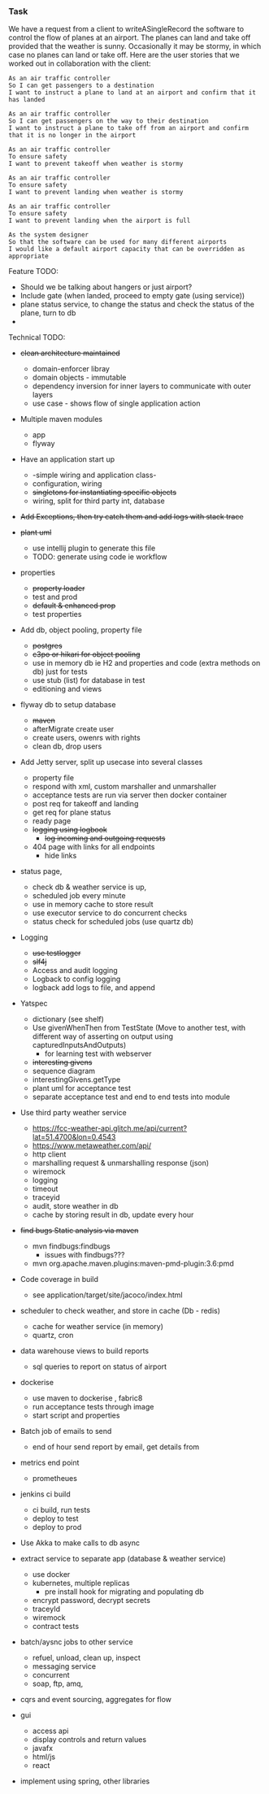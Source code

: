 ### Task


We have a request from a client to writeASingleRecord the software to control the flow of planes at an airport. The planes can land and take off provided that the weather is sunny. Occasionally it may be stormy, in which case no planes can land or take off. Here are the user stories that we worked out in collaboration with the client:


```
As an air traffic controller
So I can get passengers to a destination
I want to instruct a plane to land at an airport and confirm that it has landed

As an air traffic controller
So I can get passengers on the way to their destination
I want to instruct a plane to take off from an airport and confirm that it is no longer in the airport

As an air traffic controller
To ensure safety
I want to prevent takeoff when weather is stormy

As an air traffic controller
To ensure safety
I want to prevent landing when weather is stormy

As an air traffic controller
To ensure safety
I want to prevent landing when the airport is full

As the system designer
So that the software can be used for many different airports
I would like a default airport capacity that can be overridden as appropriate
```


Feature TODO:

- Should we be talking about hangers or just airport?
- Include gate (when landed, proceed to empty gate (using service))
- plane status service, to change the status and check the status of the plane, turn to db
-


Technical TODO:

- ~~clean architecture maintained~~
    - domain-enforcer libray
    - domain objects - immutable
    - dependency inversion for inner layers to communicate with outer layers
    - use case - shows flow of single application action

- Multiple maven modules
    - app
    - flyway

- Have an application start up
    - -simple wiring and application class-
    - configuration, wiring
    - ~~singletons for instantiating specific objects~~
    - wiring, split for third party int, database

- ~~Add Exceptions, then try catch them and add logs with stack trace~~

- ~~plant uml~~
    - use intellij plugin to generate this file
    - TODO: generate using code ie workflow

- properties
    - ~~property loader~~
    - test and prod
    - ~~default & enhanced prop~~
    - test properties

- Add db, object pooling, property file
    - ~~postgres~~
    - ~~c3po or hikari for object pooling~~
    - use in memory db ie H2 and properties and code (extra methods on db) just for tests
    - use stub (list) for database in test
    - editioning and views

- flyway db to setup database
    - ~~maven~~
    - afterMigrate create user
    - create users, owenrs with rights
    - clean db, drop users

- Add Jetty server, split up usecase into several classes
    - property file
    - respond with xml, custom marshaller and unmarshaller
    - acceptance tests are run via server then docker container
    - post req for takeoff and landing
    - get req for plane status
    - ready page
    - ~~logging using logbook~~
        - ~~log incoming and outgoing requests~~
    - 404 page with links for all endpoints
        - hide links

- status page,
    - check db & weather service is up,
    - scheduled job every minute
    - use in memory cache to store result
    - use executor service to do concurrent checks
    - status check for scheduled jobs (use quartz db)

- Logging
    - ~~use testlogger~~
    - ~~slf4j~~
    - Access and audit logging
    - Logback to config logging
    - logback add logs to file, and append

- Yatspec
    - dictionary (see shelf)
    - Use givenWhenThen from TestState (Move to another test, with different way of asserting on output using capturedInputsAndOutputs)
        - for learning test with webserver
    - ~~interesting givens~~
    - sequence diagram
    - interestingGivens.getType
    - plant uml for acceptance test
    - separate acceptance test  and end to end tests into module

- Use third party weather service
    - https://fcc-weather-api.glitch.me/api/current?lat=51.4700&lon=0.4543
    - https://www.metaweather.com/api/
    - http client
    - marshalling request & unmarshalling response (json)
    - wiremock
    - logging
    - timeout
    - traceyid
    - audit, store weather in db
    - cache by storing result in db, update every hour

- ~~find bugs Static analysis via maven~~
    - mvn findbugs:findbugs
        - issues with findbugs???
    - mvn org.apache.maven.plugins:maven-pmd-plugin:3.6:pmd

- Code coverage in build
   - see application/target/site/jacoco/index.html

- scheduler to check weather, and store in cache (Db - redis)
    - cache for weather service (in memory)
    - quartz, cron

- data warehouse views to build reports
    - sql queries to report on status of airport

- dockerise
    - use maven to dockerise , fabric8
    - run acceptance tests through image
    - start script and properties

- Batch job of emails to send
    - end of hour send report by email, get details from

- metrics end point
    - prometheues

- jenkins ci build
    - ci build, run tests
    - deploy to test
    - deploy to prod

- Use Akka to make calls to db async

- extract service to separate app (database & weather service)
    - use docker
    - kubernetes, multiple replicas
        - pre install hook for migrating and populating db
    - encrypt password, decrypt secrets
    - traceyId
    - wiremock
    - contract tests

- batch/aysnc jobs to other service
    - refuel, unload, clean up, inspect
    - messaging service
    - concurrent
    - soap, ftp, amq,

- cqrs and event sourcing, aggregates for flow

- gui
    - access api
    - display controls and return values
    - javafx
    - html/js
    - react

- implement using spring, other libraries

